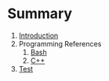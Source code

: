 # Summary

1. [Introduction](README.md)
2. Programming References
    1. [Bash](programming/bash_reference.md)
    2. [C++](programming/c++_reference.md)
3. [Test](test.md)
